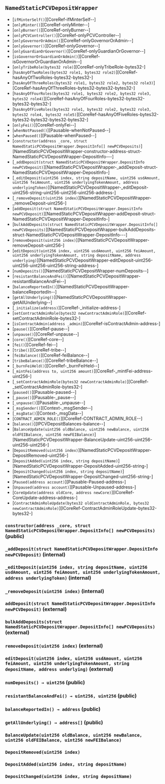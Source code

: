 ## <span id="NamedStaticPCVDepositWrapper"></span> `NamedStaticPCVDepositWrapper`



- [`ifMinterSelf()`][CoreRef-ifMinterSelf--]
- [`onlyMinter()`][CoreRef-onlyMinter--]
- [`onlyBurner()`][CoreRef-onlyBurner--]
- [`onlyPCVController()`][CoreRef-onlyPCVController--]
- [`onlyGovernorOrAdmin()`][CoreRef-onlyGovernorOrAdmin--]
- [`onlyGovernor()`][CoreRef-onlyGovernor--]
- [`onlyGuardianOrGovernor()`][CoreRef-onlyGuardianOrGovernor--]
- [`isGovernorOrGuardianOrAdmin()`][CoreRef-isGovernorOrGuardianOrAdmin--]
- [`onlyTribeRole(bytes32 role)`][CoreRef-onlyTribeRole-bytes32-]
- [`hasAnyOfTwoRoles(bytes32 role1, bytes32 role2)`][CoreRef-hasAnyOfTwoRoles-bytes32-bytes32-]
- [`hasAnyOfThreeRoles(bytes32 role1, bytes32 role2, bytes32 role3)`][CoreRef-hasAnyOfThreeRoles-bytes32-bytes32-bytes32-]
- [`hasAnyOfFourRoles(bytes32 role1, bytes32 role2, bytes32 role3, bytes32 role4)`][CoreRef-hasAnyOfFourRoles-bytes32-bytes32-bytes32-bytes32-]
- [`hasAnyOfFiveRoles(bytes32 role1, bytes32 role2, bytes32 role3, bytes32 role4, bytes32 role5)`][CoreRef-hasAnyOfFiveRoles-bytes32-bytes32-bytes32-bytes32-bytes32-]
- [`onlyFei()`][CoreRef-onlyFei--]
- [`whenNotPaused()`][Pausable-whenNotPaused--]
- [`whenPaused()`][Pausable-whenPaused--]
- [`constructor(address _core, struct NamedStaticPCVDepositWrapper.DepositInfo[] newPCVDeposits)`][NamedStaticPCVDepositWrapper-constructor-address-struct-NamedStaticPCVDepositWrapper-DepositInfo---]
- [`_addDeposit(struct NamedStaticPCVDepositWrapper.DepositInfo newPCVDeposit)`][NamedStaticPCVDepositWrapper-_addDeposit-struct-NamedStaticPCVDepositWrapper-DepositInfo-]
- [`_editDeposit(uint256 index, string depositName, uint256 usdAmount, uint256 feiAmount, uint256 underlyingTokenAmount, address underlyingToken)`][NamedStaticPCVDepositWrapper-_editDeposit-uint256-string-uint256-uint256-uint256-address-]
- [`_removeDeposit(uint256 index)`][NamedStaticPCVDepositWrapper-_removeDeposit-uint256-]
- [`addDeposit(struct NamedStaticPCVDepositWrapper.DepositInfo newPCVDeposit)`][NamedStaticPCVDepositWrapper-addDeposit-struct-NamedStaticPCVDepositWrapper-DepositInfo-]
- [`bulkAddDeposits(struct NamedStaticPCVDepositWrapper.DepositInfo[] newPCVDeposits)`][NamedStaticPCVDepositWrapper-bulkAddDeposits-struct-NamedStaticPCVDepositWrapper-DepositInfo---]
- [`removeDeposit(uint256 index)`][NamedStaticPCVDepositWrapper-removeDeposit-uint256-]
- [`editDeposit(uint256 index, uint256 usdAmount, uint256 feiAmount, uint256 underlyingTokenAmount, string depositName, address underlying)`][NamedStaticPCVDepositWrapper-editDeposit-uint256-uint256-uint256-uint256-string-address-]
- [`numDeposits()`][NamedStaticPCVDepositWrapper-numDeposits--]
- [`resistantBalanceAndFei()`][NamedStaticPCVDepositWrapper-resistantBalanceAndFei--]
- [`balanceReportedIn()`][NamedStaticPCVDepositWrapper-balanceReportedIn--]
- [`getAllUnderlying()`][NamedStaticPCVDepositWrapper-getAllUnderlying--]
- [`_initialize(address)`][CoreRef-_initialize-address-]
- [`setContractAdminRole(bytes32 newContractAdminRole)`][CoreRef-setContractAdminRole-bytes32-]
- [`isContractAdmin(address _admin)`][CoreRef-isContractAdmin-address-]
- [`pause()`][CoreRef-pause--]
- [`unpause()`][CoreRef-unpause--]
- [`core()`][CoreRef-core--]
- [`fei()`][CoreRef-fei--]
- [`tribe()`][CoreRef-tribe--]
- [`feiBalance()`][CoreRef-feiBalance--]
- [`tribeBalance()`][CoreRef-tribeBalance--]
- [`_burnFeiHeld()`][CoreRef-_burnFeiHeld--]
- [`_mintFei(address to, uint256 amount)`][CoreRef-_mintFei-address-uint256-]
- [`_setContractAdminRole(bytes32 newContractAdminRole)`][CoreRef-_setContractAdminRole-bytes32-]
- [`paused()`][Pausable-paused--]
- [`_pause()`][Pausable-_pause--]
- [`_unpause()`][Pausable-_unpause--]
- [`_msgSender()`][Context-_msgSender--]
- [`_msgData()`][Context-_msgData--]
- [`CONTRACT_ADMIN_ROLE()`][ICoreRef-CONTRACT_ADMIN_ROLE--]
- [`balance()`][IPCVDepositBalances-balance--]
- [`BalanceUpdate(uint256 oldBalance, uint256 newBalance, uint256 oldFEIBalance, uint256 newFEIBalance)`][NamedStaticPCVDepositWrapper-BalanceUpdate-uint256-uint256-uint256-uint256-]
- [`DepositRemoved(uint256 index)`][NamedStaticPCVDepositWrapper-DepositRemoved-uint256-]
- [`DepositAdded(uint256 index, string depositName)`][NamedStaticPCVDepositWrapper-DepositAdded-uint256-string-]
- [`DepositChanged(uint256 index, string depositName)`][NamedStaticPCVDepositWrapper-DepositChanged-uint256-string-]
- [`Paused(address account)`][Pausable-Paused-address-]
- [`Unpaused(address account)`][Pausable-Unpaused-address-]
- [`CoreUpdate(address oldCore, address newCore)`][ICoreRef-CoreUpdate-address-address-]
- [`ContractAdminRoleUpdate(bytes32 oldContractAdminRole, bytes32 newContractAdminRole)`][ICoreRef-ContractAdminRoleUpdate-bytes32-bytes32-]
### <span id="NamedStaticPCVDepositWrapper-constructor-address-struct-NamedStaticPCVDepositWrapper-DepositInfo---"></span> `constructor(address _core, struct NamedStaticPCVDepositWrapper.DepositInfo[] newPCVDeposits)` (public)



### <span id="NamedStaticPCVDepositWrapper-_addDeposit-struct-NamedStaticPCVDepositWrapper-DepositInfo-"></span> `_addDeposit(struct NamedStaticPCVDepositWrapper.DepositInfo newPCVDeposit)` (internal)



### <span id="NamedStaticPCVDepositWrapper-_editDeposit-uint256-string-uint256-uint256-uint256-address-"></span> `_editDeposit(uint256 index, string depositName, uint256 usdAmount, uint256 feiAmount, uint256 underlyingTokenAmount, address underlyingToken)` (internal)



### <span id="NamedStaticPCVDepositWrapper-_removeDeposit-uint256-"></span> `_removeDeposit(uint256 index)` (internal)



### <span id="NamedStaticPCVDepositWrapper-addDeposit-struct-NamedStaticPCVDepositWrapper-DepositInfo-"></span> `addDeposit(struct NamedStaticPCVDepositWrapper.DepositInfo newPCVDeposit)` (external)



### <span id="NamedStaticPCVDepositWrapper-bulkAddDeposits-struct-NamedStaticPCVDepositWrapper-DepositInfo---"></span> `bulkAddDeposits(struct NamedStaticPCVDepositWrapper.DepositInfo[] newPCVDeposits)` (external)



### <span id="NamedStaticPCVDepositWrapper-removeDeposit-uint256-"></span> `removeDeposit(uint256 index)` (external)



### <span id="NamedStaticPCVDepositWrapper-editDeposit-uint256-uint256-uint256-uint256-string-address-"></span> `editDeposit(uint256 index, uint256 usdAmount, uint256 feiAmount, uint256 underlyingTokenAmount, string depositName, address underlying)` (external)



### <span id="NamedStaticPCVDepositWrapper-numDeposits--"></span> `numDeposits() → uint256` (public)



### <span id="NamedStaticPCVDepositWrapper-resistantBalanceAndFei--"></span> `resistantBalanceAndFei() → uint256, uint256` (public)



### <span id="NamedStaticPCVDepositWrapper-balanceReportedIn--"></span> `balanceReportedIn() → address` (public)



### <span id="NamedStaticPCVDepositWrapper-getAllUnderlying--"></span> `getAllUnderlying() → address[]` (public)



### <span id="NamedStaticPCVDepositWrapper-BalanceUpdate-uint256-uint256-uint256-uint256-"></span> `BalanceUpdate(uint256 oldBalance, uint256 newBalance, uint256 oldFEIBalance, uint256 newFEIBalance)`



### <span id="NamedStaticPCVDepositWrapper-DepositRemoved-uint256-"></span> `DepositRemoved(uint256 index)`



### <span id="NamedStaticPCVDepositWrapper-DepositAdded-uint256-string-"></span> `DepositAdded(uint256 index, string depositName)`



### <span id="NamedStaticPCVDepositWrapper-DepositChanged-uint256-string-"></span> `DepositChanged(uint256 index, string depositName)`



